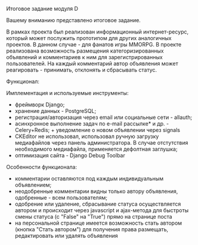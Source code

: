 Итоговое задание модуля D

Вашему вниманию представлено итоговое задание.

В рамках проекта был реализован информационный интернет-ресурс, который может послужить прототипом для других аналогичных проектов. В данном случае - для фанатов игры MMORPG. В проекте реализована возможность размещения категоризированных объявлений и комментариев к ним для зарегистрированных пользователей. На каждый комментарий автор объявления может реагировать - принимать, отклонять и сбрасывать статус.

Функционал:

Имплементация и используемые инструменты:

- фреймворк Django;
- хранение данных - PostgreSQL;
- регистрация/авторизация через email или социальные сети - allauth;
- асинхронное выполнение задач по e-mail рассылке* и др. - Celery+Redis; + уведомление о новом объявлении через signals
- CKEditor не использовал, использовал ручную загрузку медиафайлов через панель администратора. В случае отстутствия необходимого медиафайла, применяется дефолтная заглушка;
- оптимизация сайта - Django Debug Toolbar

Особенности функционала:
- комментарии оставляются под каждым индивидуальным объявлением;
- неодобренные комментарии видны только автору объявления, одобренные - всем пользователям;
- одобрение или удаление, сбрасывание статуса осуществляется автором и происходит через javascript и ajax-метода для быстроты смены статуса (с "False" на "True") прямо на странице поста
- на персональной странице имеется возможность стать автором (кнопка "Стать автором") для получения права размещать, редактировать или удалять объявления
